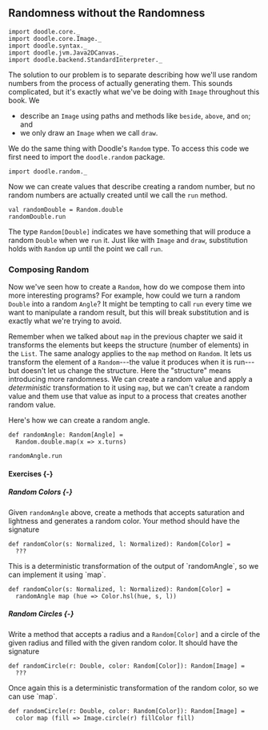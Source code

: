 ## Randomness without the Randomness

```tut:invisible
import doodle.core._
import doodle.core.Image._
import doodle.syntax._
import doodle.jvm.Java2DCanvas._
import doodle.backend.StandardInterpreter._
```

The solution to our problem is to separate describing how we'll use random numbers from the process of actually generating them. This sounds complicated, but it's exactly what we've be doing with `Image` throughout this book. We

- describe an `Image` using paths and methods like `beside`, `above`, and `on`; and
- we only draw an `Image` when we call `draw`.

We do the same thing with Doodle's `Random` type. To access this code we first need to import the `doodle.random` package.

```tut:book
import doodle.random._
```

Now we can create values that describe creating a random number, but no random numbers are actually created until we call the `run` method.

```tut:book
val randomDouble = Random.double
randomDouble.run
```

The type `Random[Double]` indicates we have something that will produce a random `Double` when we `run` it. Just like with `Image` and `draw`, substitution holds with `Random` up until the point we call `run`.


### Composing Random

Now we've seen how to create a `Random`, how do we compose them into more interesting programs? For example, how could we turn a random `Double` into a random `Angle`? It might be tempting to call `run` every time we want to manipulate a random result, but this will break substitution and is exactly what we're trying to avoid.

Remember when we talked about `map` in the previous chapter we said it transforms the elements but keeps the structure (number of elements) in the `List`. The same analogy applies to the `map` method on `Random`. It lets us transform the element of a `Random`---the value it produces when it is run---but doesn't let us change the structure. Here the "structure" means introducing more randomness. We can create a random value and apply a *deterministic* transformation to it using `map`, but we can't create a random value and them use that value as input to a process that creates another random value.

Here's how we can create a random angle.

```tut:book
def randomAngle: Random[Angle] =
  Random.double.map(x => x.turns)
  
randomAngle.run
```

#### Exercises {-}

##### Random Colors {-}

Given `randomAngle` above, create a methods that accepts saturation and lightness and generates a random color. Your method should have the signature

```tut:book
def randomColor(s: Normalized, l: Normalized): Random[Color] =
  ???
```

<div class="example">
This is a deterministic transformation of the output of `randomAngle`, so we can implement it using `map`.

```tut:book
def randomColor(s: Normalized, l: Normalized): Random[Color] =
  randomAngle map (hue => Color.hsl(hue, s, l))
```
</div>

##### Random Circles {-}

Write a method that accepts a radius and a `Random[Color]` and a circle of the given radius and filled with the given random color. It should have the signature

```tut:book
def randomCircle(r: Double, color: Random[Color]): Random[Image] =
  ???
```

<div class="example">
Once again this is a deterministic transformation of the random color, so we can use `map`.

```tut:book
def randomCircle(r: Double, color: Random[Color]): Random[Image] =
  color map (fill => Image.circle(r) fillColor fill)
```
</div>
